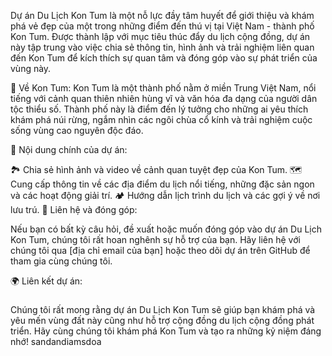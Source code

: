 Dự án Du Lịch Kon Tum là một nỗ lực đầy tâm huyết để giới thiệu và khám phá vẻ đẹp của một trong những điểm đến thú vị tại Việt Nam - thành phố Kon Tum. 
Được thành lập với mục tiêu thúc đẩy du lịch cộng đồng, dự án này tập trung vào việc chia sẻ thông tin, hình ảnh và trải nghiệm liên quan đến Kon Tum để 
kích thích sự quan tâm và đóng góp vào sự phát triển của vùng này.

🌄 Về Kon Tum:
Kon Tum là một thành phố nằm ở miền Trung Việt Nam, nổi tiếng với cảnh quan thiên nhiên hùng vĩ và văn hóa đa dạng của người dân tộc thiểu số. 
Thành phố này là điểm đến lý tưởng cho những ai yêu thích khám phá núi rừng, ngắm nhìn các ngôi chùa cổ kính và trải nghiệm cuộc sống vùng cao nguyên độc đáo.

📸 Nội dung chính của dự án:

🏞️ Chia sẻ hình ảnh và video về cảnh quan tuyệt đẹp của Kon Tum.
🗺️ Cung cấp thông tin về các địa điểm du lịch nổi tiếng, những đặc sản ngon và các hoạt động giải trí.
🏕️ Hướng dẫn lịch trình du lịch và các gợi ý về nơi lưu trú.
💬 Liên hệ và đóng góp:

Nếu bạn có bất kỳ câu hỏi, đề xuất hoặc muốn đóng góp vào dự án Du Lịch Kon Tum, chúng tôi rất hoan nghênh sự hỗ trợ của bạn. Hãy liên hệ với chúng tôi qua [địa chỉ email của bạn] hoặc theo dõi dự án trên GitHub để tham gia cùng chúng tôi.

🌍 Liên kết dự án:
###

Chúng tôi rất mong rằng dự án Du Lịch Kon Tum sẽ giúp bạn khám phá và yêu mến vùng đất này cũng như hỗ trợ cộng đồng du lịch cộng đồng phát triển. Hãy cùng chúng tôi khám phá Kon Tum và tạo ra những kỷ niệm đáng nhớ!
sandandiamsdoa
